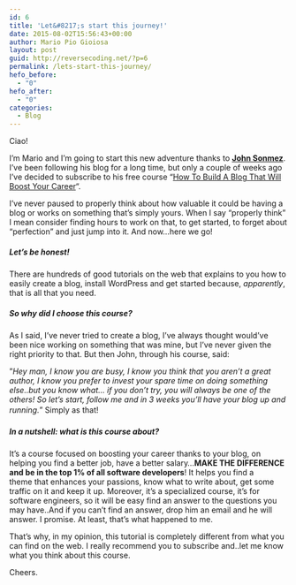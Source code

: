 ```yaml
---
id: 6
title: 'Let&#8217;s start this journey!'
date: 2015-08-02T15:56:43+00:00
author: Mario Pio Gioiosa
layout: post
guid: http://reversecoding.net/?p=6
permalink: /lets-start-this-journey/
hefo_before:
  - "0"
hefo_after:
  - "0"
categories:
  - Blog
---
```

<p style="text-align: left;">
  Ciao!
</p>

<p style="text-align: left;">
  I&#8217;m Mario and I&#8217;m going to start this new adventure thanks to <strong><a href="http://simpleprogrammer.com" target="_blank" rel="noopener">John Sonmez</a></strong>.<br /> I&#8217;ve been following his blog for a long time, but only a couple of weeks ago I&#8217;ve decided to subscribe to his free course &#8220;<a href="http://devcareerboost.com/blog-course/?__s=1asqmzoe3ehqikxswcfy&utm_campaign=lesson-5-do-you-know-how-to-get-traffic-for-your-blog&utm_medium=email&utm_source=how-to-create-a-blog-that-boosts-your-career-course" target="_blank" rel="noopener">How To Build A Blog That Will Boost Your Career</a>&#8220;.
</p>

<p class="p1" style="text-align: left;">
  <span class="s1">I&#8217;ve never paused to properly think about how valuable it could be having a blog or works on something that&#8217;s simply yours. When I say &#8220;properly think&#8221; I mean consider finding hours to work on that, to get started, to forget about &#8220;perfection&#8221; and just jump into it. </span><span class="s1">And now…here we go!</span>
</p>

<h5 class="p1" style="text-align: left;">
  <span class="s1"><em>Let’s be honest!</em> </span>
</h5>

<p class="p1" style="text-align: left;">
  <span class="s1">There are hundreds of good tutorials on the web that explains to you how to easily create a blog, install WordPress and get started because, <em>apparently</em>, that is all that you need.</span>
</p>

<h5 class="p1" style="text-align: left;">
  <strong><em><span class="s1">So why did I choose this course?</span></em></strong>
</h5>

<p class="p1" style="text-align: left;">
  <span class="s1">As I said, I’ve never tried to create a blog, I’ve always thought would’ve been nice working on something that was mine, but I’ve never given the right priority to that. But then John, through his course, said:</span>
</p>

<p class="p1" style="text-align: left;">
  <span class="s1">”<em>Hey man, I know you are busy, I know you think that you aren&#8217;t a great author, I know you prefer to invest your spare time on doing something else..but you know what&#8230; if you don&#8217;t try, you will always be one of the others! So let’s start, follow me and in 3 weeks you’ll have your blog up and running.</em>” </span><span style="line-height: 1.5;">Simply as that!</span>
</p>

<h5 class="p1" style="text-align: left;">
  <em>In a nutshell: what is this course about?</em>
</h5>

<p class="p1" style="text-align: left;">
  It&#8217;s a course focused on boosting your career thanks to your blog, on helping you find a better job, have a better salary&#8230;<strong>MAKE THE DIFFERENCE and <strong>be in the top 1% of all software developers</strong></strong>! It helps you find a theme that enhances your passions, know what to write about, get some traffic on it and keep it up. Moreover, it&#8217;s a specialized course, it&#8217;s for software engineers, so it will be easy find an answer to the questions you may have..And if you can&#8217;t find an answer, drop him an email and he will answer. I promise. At least, that&#8217;s what happened to me.
</p>

<p class="p1" style="text-align: left;">
  That&#8217;s why, in my opinion, this tutorial is completely different from what you can find on the web. I really recommend you to subscribe and..let me know what you think about this course.
</p>

<p class="p1" style="text-align: left;">
  Cheers.
</p>
